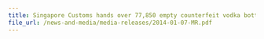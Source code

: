 ```yaml
---
title: Singapore Customs hands over 77,850 empty counterfeit vodka bottles to brand owner for destruction 
file_url: /news-and-media/media-releases/2014-01-07-MR.pdf
---
```

